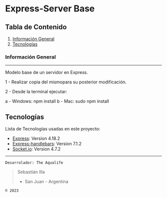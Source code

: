 # Express-Server Base

## Tabla de Contenido
1. [Información General](#información-general)
2. [Tecnologías](#tecnologías)

### Información General
***
Modelo base de un servidor en Express. 

1 - Realizar copia del mismopara su posterior modificación.

2 - Desde la terminal ejecutar: 

  a - Windows: npm install
  b - Mac: sudo npm install


## Tecnologías

Lista de Tecnologías usadas en este proyecto:
* [Express](https://expressjs.com/):  Version 4.18.2 
* [Express-handlebars](https://www.npmjs.com/package/express-handlebars?activeTab=readme): Version 7.1.2
* [Socket.io](https://socket.io/): Version 4.7.2

***
```
Desarrolador: The Aqualife
```
> Sebastián Illa
>  - San Juan - 
> Argentina

```
© 2023
```